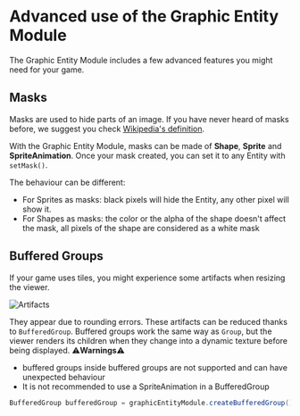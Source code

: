 # Advanced use of the Graphic Entity Module

The Graphic Entity Module includes a few advanced features you might need for your game.

## Masks

Masks are used to hide parts of an image. If you have never heard of masks before, we suggest you check [Wikipedia's definition](https://en.wikipedia.org/wiki/Layers_(digital_image_editing)#Layer_mask).

With the Graphic Entity Module, masks can be made of **Shape**, **Sprite** and **SpriteAnimation**. Once your mask created, you can set it to any Entity with `setMask()`.

The behaviour can be different:
- For Sprites as masks: black pixels will hide the Entity, any other pixel will show it.
- For Shapes as masks: the color or the alpha of the shape doesn't affect the mask, all pixels of the shape are considered as a white mask

## Buffered Groups <a name="buffered-groups"></a>

If your game uses tiles, you might experience some artifacts when resizing the viewer.

![Artifacts](playground/resources/artifacts.png)

They appear due to rounding errors. These artifacts can be reduced thanks to `BufferedGroup`. Buffered groups work the same way as `Group`, but the viewer renders its children when they change into a dynamic texture before being displayed. 
⚠**Warnings**⚠
- buffered groups inside buffered groups are not supported and can have unexpected behaviour
- It is not recommended to use a SpriteAnimation in a BufferedGroup
```java
BufferedGroup bufferedGroup = graphicEntityModule.createBufferedGroup();
```
